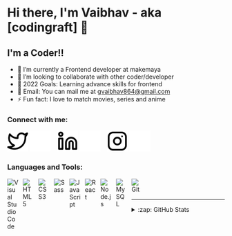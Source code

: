 # Hi there, I'm Vaibhav - aka [codingraft] 👋

## I'm a Coder!!

- 🌱 I’m currently a Frontend developer at makemaya
- 👯 I’m looking to collaborate with other coder/developer
- 🥅 2022 Goals: Learning advance skills for frontend
- 🔭 Email: You can mail me at gvaibhav864@gmail.com
- ⚡ Fun fact: I love to match movies, series and anime

### Connect with me:

[![website](./img/twitter-light.svg)](https://twitter.com/codingraft#gh-light-mode-only)
[![website](./img/twitter-dark.svg)](https://twitter.com/codingraft#gh-dark-mode-only)
&nbsp;&nbsp;
[![website](./img/linkedin-light.svg)](https://linkedin.com/in/vaibhav-21932b208#gh-light-mode-only)
[![website](./img/linkedin-dark.svg)](https://linkedin.com/in/vaibhav-21932b208#gh-dark-mode-only)
&nbsp;&nbsp;
[![website](./img/instagram-light.svg)](https://instagram.com/codingraft#gh-light-mode-only)
[![website](./img/instagram-dark.svg)](https://instagram.com/codingraft#gh-dark-mode-only)

### Languages and Tools:

<img align="left" alt="Visual Studio Code" width="26px" src="https://cdn.jsdelivr.net/gh/devicons/devicon/icons/vscode/vscode-original.svg" style="padding-right:10px;" />
<img align="left" alt="HTML5" width="26px" src="https://cdn.jsdelivr.net/gh/devicons/devicon/icons/html5/html5-original.svg" style="padding-right:10px;" />
<img align="left" alt="CSS3" width="26px" src="https://cdn.jsdelivr.net/gh/devicons/devicon/icons/css3/css3-original.svg" style="padding-right:10px;" />
<img align="left" alt="Sass" width="26px" src="https://cdn.jsdelivr.net/gh/devicons/devicon/icons/sass/sass-original.svg" style="padding-right:10px;" />
<img align="left" alt="JavaScript" width="26px" src="https://cdn.jsdelivr.net/gh/devicons/devicon/icons/javascript/javascript-original.svg" style="padding-right:10px;" />
<img align="left" alt="React" width="26px" src="https://cdn.jsdelivr.net/gh/devicons/devicon/icons/react/react-original.svg" style="padding-right:10px;" />
<img align="left" alt="Node.js" width="26px" src="https://cdn.jsdelivr.net/gh/devicons/devicon/icons/nodejs/nodejs-original.svg" style="padding-right:10px;" />
<img align="left" alt="MySQL" width="26px" src="https://cdn.jsdelivr.net/gh/devicons/devicon/icons/mysql/mysql-original.svg" style="padding-right:10px;" />
<img align="left" alt="Git" width="26px" src="https://cdn.jsdelivr.net/gh/devicons/devicon/icons/git/git-original.svg" style="padding-right:10px;" />
<br />
<br />

---

<details>
  <summary>:zap: GitHub Stats</summary>

  <img align="left" alt="codingraft's GitHub Stats" src="https://github-readme-stats.vercel.app/api?username=codingraft&show_icons=true&hide_border=false&title_color=ff652f&icon_color=FFE400&bg_color=09131B&text_color=ffffff&border_color=0c1a25" />

</details>

[twitter]: https://twitter.com/codingraft
[instagram]: https://instagram.com/codingraft
[linkedin]: https://www.linkedin.com/in/vaibhav-21932b208/

